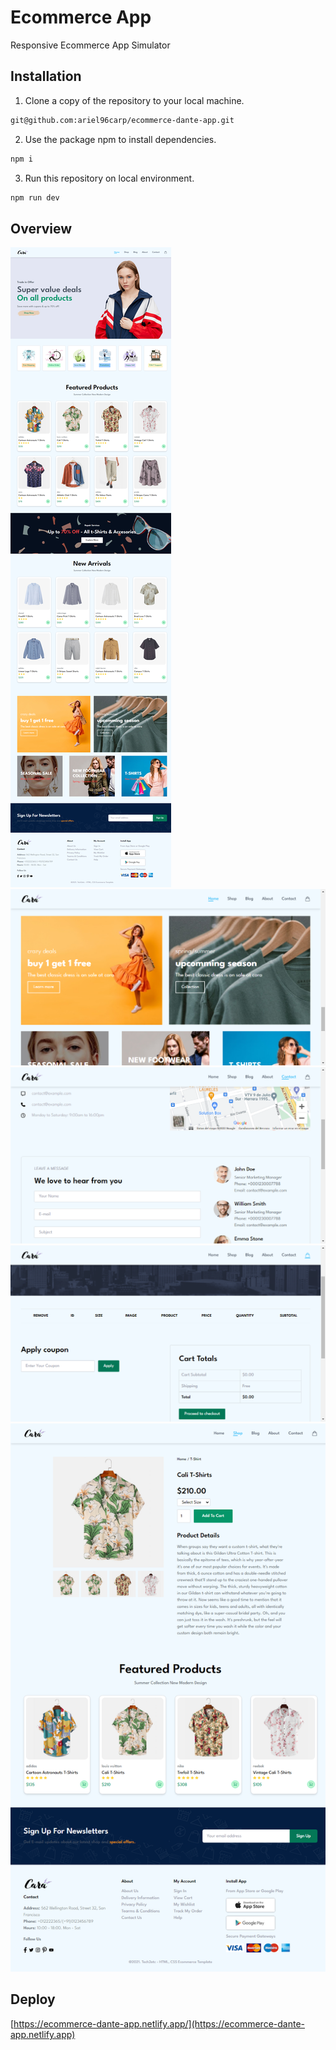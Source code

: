 # Ecommerce App
Responsive Ecommerce App Simulator

## Installation
1. Clone a copy of the repository to your local machine.
```bash
git@github.com:ariel96carp/ecommerce-dante-app.git
```
2. Use the package npm to install dependencies.
```bash
npm i
```
3. Run this repository on local environment.
```bash
npm run dev
```

## Overview
![Overview](./img/ecommerce-dante-app.netlify.app_.png)
![Overview](./img/ecommerce-dante-app.netlify.app_2.png)
![Overview](./img/ecommerce-dante-app.netlify.app_contact.html.png)
![Overview](./img/ecommerce-dante-app.netlify.app_cart.html.png)
![Overview](./img/ecommerce-dante-app.netlify.app_details.html_id%3DDFSF.png)

## Deploy
[https://ecommerce-dante-app.netlify.app/](https://ecommerce-dante-app.netlify.app)
